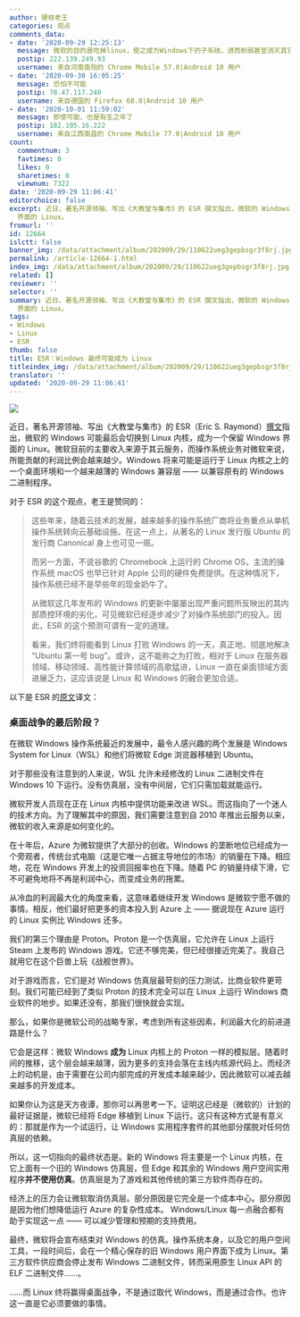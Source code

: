 ```yaml
---
author: 硬核老王
categories: 观点
comments_data:
- date: '2020-09-29 12:25:13'
  message: 微软的目的是吃掉linux，使之成为Windows下的子系统，进而削弱甚至消灭其它linux发行版。
  postip: 222.139.249.93
  username: 来自河南南阳的 Chrome Mobile 57.0|Android 10 用户
- date: '2020-09-30 16:05:25'
  message: 恐怕不可能
  postip: 78.47.117.240
  username: 来自德国的 Firefox 68.0|Android 10 用户
- date: '2020-10-01 11:59:02'
  message: 即使可能，也是有生之年了
  postip: 182.105.16.222
  username: 来自江西南昌的 Chrome Mobile 77.0|Android 10 用户
count:
  commentnum: 3
  favtimes: 0
  likes: 0
  sharetimes: 0
  viewnum: 7322
date: '2020-09-29 11:06:41'
editorchoice: false
excerpt: 近日，著名开源领袖、写出《大教堂与集市》的 ESR 撰文指出，微软的 Windows 可能最后会切换到 Linux 内核，成为一个保留 Windows
  界面的 Linux。
fromurl: ''
id: 12664
islctt: false
banner_img: /data/attachment/album/202009/29/110622ueg3gepbsgr3f8rj.jpg
permalink: /article-12664-1.html
index_img: /data/attachment/album/202009/29/110622ueg3gepbsgr3f8rj.jpg
related: []
reviewer: ''
selector: ''
summary: 近日，著名开源领袖、写出《大教堂与集市》的 ESR 撰文指出，微软的 Windows 可能最后会切换到 Linux 内核，成为一个保留 Windows
  界面的 Linux。
tags:
- Windows
- Linux
- ESR
thumb: false
title: ESR：Windows 最终可能成为 Linux
titleindex_img: /data/attachment/album/202009/29/110622ueg3gepbsgr3f8rj.jpg
translator: ''
updated: '2020-09-29 11:06:41'
---
```


![](/data/attachment/album/202009/29/110622ueg3gepbsgr3f8rj.jpg)


近日，著名开源领袖、写出《大教堂与集市》的 ESR（Eric S. Raymond）[撰文](http://esr.ibiblio.org/?p=8764)指出，微软的 Windows 可能最后会切换到 Linux 内核，成为一个保留 Windows 界面的 Linux。微软目前的主要收入来源于其云服务，而操作系统业务对微软来说，所能贡献的利润比例会越来越少。Windows 将来可能是运行于 Linux 内核之上的一个桌面环境和一个越来越薄的 Windows 兼容层 —— 以兼容原有的 Windows 二进制程序。


对于 ESR 的这个观点，老王是赞同的：



> 
> 这些年来，随着云技术的发展，越来越多的操作系统厂商将业务重点从单机操作系统转向云基础设施。在这一点上，从著名的 Linux 发行版 Ubuntu 的发行商 Canonical 身上也可见一斑。
> 
> 
> 而另一方面，不说谷歌的 Chromebook 上运行的 Chrome OS，主流的操作系统 macOS 也早已针对 Apple 公司的硬件免费提供。在这种情况下，操作系统已经不是早些年的现金奶牛了。
> 
> 
> 从微软这几年发布的 Windows 的更新中屡屡出现严重问题所反映出的其内部质控环境的劣化，可见微软已经逐步减少了对操作系统部门的投入。因此，ESR 的这个预测可谓有一定的道理。
> 
> 
> 看来，我们终将能看到 Linux 打败 Windows 的一天，真正地、彻底地解决 “Ubuntu 第一号 bug”。或许，这不能称之为打败，相对于 Linux 在服务器领域、移动领域、高性能计算领域的高歌猛进，Linux 一直在桌面领域方面进展乏力，这应该说是 Linux 和 Windows 的融合更加合适。
> 
> 
> 


以下是 ESR 的[原文](http://esr.ibiblio.org/?p=8764)译文：


### 桌面战争的最后阶段？


在微软 Windows 操作系统最近的发展中，最令人感兴趣的两个发展是 Windows System for Linux（WSL）和他们将微软 Edge 浏览器移植到 Ubuntu。


对于那些没有注意到的人来说，WSL 允许未经修改的 Linux 二进制文件在 Windows 10 下运行。没有仿真层，没有中间层，它们只需加载就能运行。


微软开发人员现在正在 Linux 内核中提供功能来改进 WSL。而这指向了一个迷人的技术方向。为了理解其中的原因，我们需要注意到自 2010 年推出云服务以来，微软的收入来源是如何变化的。


在十年后，Azure 为微软提供了大部分的创收。Windows 的垄断地位已经成为一个旁观者，传统台式电脑（这是它唯一占据主导地位的市场）的销量在下降。相应地，花在 Windows 开发上的投资回报率也在下降。随着 PC 的销量持续下滑，它不可避免地将不再是利润中心，而变成业务的拖累。


从冷血的利润最大化的角度来看，这意味着继续开发 Windows 是微软宁愿不做的事情。相反，他们最好把更多的资本投入到 Azure 上 —— 据说现在 Azure 运行的 Linux 实例比 Windows 还多。


我们的第三个理由是 Proton。Proton 是一个仿真层，它允许在 Linux 上运行 Steam 上发布的 Windows 游戏。它还不够完美，但已经很接近完美了。我自己就用它在这个巨兽上玩《战舰世界》。


对于游戏而言，它们是对 Windows 仿真层最苛刻的压力测试，比商业软件更苛刻。我们可能已经到了类似 Proton 的技术完全可以在 Linux 上运行 Windows 商业软件的地步。如果还没有，那我们很快就会实现。


那么，如果你是微软公司的战略专家，考虑到所有这些因素，利润最大化的前进道路是什么？


它会是这样：微软 Windows **成为** Linux 内核上的 Proton 一样的模拟层。随着时间的推移，这个层会越来越薄，因为更多的支持会落在主线内核源代码上。而经济上的动机是，由于需要在公司内部完成的开发成本越来越少，因此微软可以减去越来越多的开发成本。


如果你认为这是天方夜谭，那你可以再思考一下。证明这已经是（微软的）计划的最好证据是，微软已经将 Edge 移植到 Linux 下运行。这只有这种方式是有意义的：那就是作为一个试运行，让 Windows 实用程序套件的其他部分摆脱对任何仿真层的依赖。


所以，这一切指向的最终状态是。新的 Windows 将主要是一个 Linux 内核，在它上面有一个旧的 Windows 仿真层，但 Edge 和其余的 Windows 用户空间实用程序**并不使用仿真**。仿真层是为了游戏和其他传统的第三方软件而存在的。


经济上的压力会让微软取消仿真层。部分原因是它完全是一个成本中心。部分原因是因为他们想降低运行 Azure 的复杂性成本。 Windows/Linux 每一点融合都有助于实现这一点 —— 可以减少管理和预期的支持费用。


最终，微软将会宣布结束对 Windows 的仿真。操作系统本身，以及它的用户空间工具，一段时间后，会在一个精心保存的旧 Windows 用户界面下成为 Linux。第三方软件供应商会停止发布 Windows 二进制文件，转而采用原生 Linux API 的 ELF 二进制文件……。


……而 Linux 终将赢得桌面战争，不是通过取代 Windows，而是通过合作。也许这一直是它必须要做的事情。